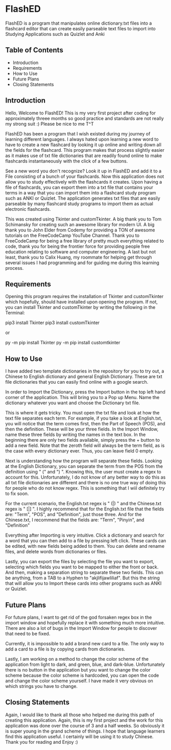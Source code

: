 # FlashED
FlashED is a program that manipulates online dictionary.txt files into a flashcard editor that can create easily parseable text files to import into Studying Applications such as Quizlet and Anki

## Table of Contents

- Introduction
- Requirements
- How to Use
- Future Plans
- Closing Statements


## Introduction

Hello, Welcome to FlashED! This is my very first project after coding for approximately threee months so good practice
and standards are not really my strong suit :) Please be nice to me T^T

FlashED has been a program that I wish existed during my journey of learning different languages. I always hated upon
learning a new word to have to create a new flashcard by looking it up online and writing down all the fields for the 
flashcard. This program makes that process slightly easier as it makes use of txt file dictionaries that are readily
found online to make flashcards instantaneously with the click of a few buttons. 

See a new word you don't recognize? Look it up in FlashED and add it to a File consisting of a bunch of your flashcards.
Now this application does not allow you to study effectively with the flashcards it creates. Upon having a file of
flashcards, you can export them into a txt file that contains your terms in a way that you can import them into a flashcard
study program such as ANKI or Quizlet. The application generates txt files that are easily parseable by many flashcard
study programs to import them as actual electronic flashcards.

This was created using Tkinter and customTkinter. A big thank you to Tom Schimansky for creating such an awesome library
for modern UI. A big thank you to John Elder from Codemy for providing a TON of awesome tutorials on the FreeCodeCamp
YouTube Channel. Thank you to FreeCodeCamp for being a free library of pretty much everything related to code, thank you
for being the frontier force for providing people free education relating to software and computer engineering. A last but
not least, thank you to Calix Huang, my roommate for helping get through several issues I had programming and for guiding 
me during this learning process.


## Requirements

Opening this program requires the installation of Tkinter and customTkinter which hopefully, should have installed upon 
opening the program. If not, you can install Tkinter and customTkinter by writing the following in the Terminal:

pip3 install Tkinter
pip3 install customTkinter

or 

py -m pip install Tkinter
py -m pip install customtkinter


## How to Use

I have added two template dictionaries in the repository for you to try out, a Chinese to English dictionary and general
English Dictionary. These are txt file dictionaries that you can easily find online with a google search. 

In order to Import the Dictionary, press the Import button in the top left hand corner of the application. This will 
bring you to a Pop up Menu. Name the dictionary whatever you want and choose the Dictionary txt file.

This is where it gets tricky. You must open the txt file and look at how the text file separates each term. For example,
if you take a look at English.txt, you will notice that the term comes first, then the Part of Speech (POS), and then the 
definition. These will be your three fields. In the Import Window, name these three fields by writing the names in the 
text box. In the beginning there are only two fields available, simply press the + button to add a new field. Note that 
the zeroth field will always be the term field, as is the case with every dictionary ever. Thus, you can leave field 0 
empty.

Next is understanding how the program will separate these fields. Looking at the English Dictionary, you can separate the
term from the POS from the definition using " (" and ") ". Knowing this, the user must create a regex to account for this. 
Unfortunately, I do not know of any better way to do this as all txt file dictionaries are different and there is no one
true way of doing this for people who do not know regex. This is something that I wiil definitely try to fix soon. 

For the current scenario, the English.txt regex is " \(|\) " and the Chinese.txt regex is " \[|\] ". I highly recommend 
that for the English.txt file that the fields are: "Term", "POS", and "Definition", just those three. And for the 
Chinese.txt, I recommend that the fields are: "Term", "Pinyin", and "Definition"

Everything after Importing is very intuitive. Click a dictionary and search for a word that you can then add to a file by
pressing left click. These cards can be edited, with new fields being added to them. You can delete and rename files, and 
delete words from dictionaries or files. 

Lastly, you can export the files by selecting the file you want to export, selecting which fields you want to be mapped to 
either the front or back. And then, making a separation string to separate these two fields. This can be anything, from a 
TAB to a Hyphen to "akjlifijawliliaf". But this the string that will allow you to Import these cards into other programs 
such as ANKI or Quizlet.


## Future Plans

For future plans, I want to get rid of the god forsaken regex box in the import window and hopefully replace it with 
something much more intuitive. There are also a lot of bugs in the Import Window for people to discover that need to be
fixed. 

Currently, it is impossible to add a brand new card to a file. The only way to add a card to a file is by copying cards
from dictionaries.

Lastly, I am working on a method to change the color scheme of the application from light to dark, and green, blue, and
dark-blue. Unfortunately there is no button in the application but you want to change the color scheme because the color
scheme is hardcoded, you can open the code and change the color scheme yourself. I have made it very obvious on which 
strings you have to change. 


## Closing Statements

Again, I would like to thank all those who helped me during this path of creating this application. Again, this is my first
project and the work for this application was done over the course of 3 and a half weeks. So obviously it is super young in
the grand scheme of things. I hope that language learners find this application useful. I certainly will be using it to 
study Chinese. Thank you for reading and Enjoy :)







